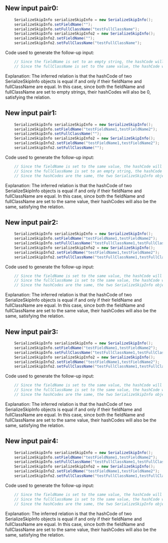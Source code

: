 ## New input pair0:
```java
    SerializeSkipInfo serializeSkipInfo = new SerializeSkipInfo();
    serializeSkipInfo.setFieldName("");
    serializeSkipInfo.setFullClassName("testFullClassName");
    SerializeSkipInfo serializeSkipInfo2 = new SerializeSkipInfo();
    serializeSkipInfo2.setFieldName("");
    serializeSkipInfo2.setFullClassName("testFullClassName");
```
Code used to generate the follow-up input:
```java
    // Since the fieldName is set to an empty string, the hashCode will be 0.
    // Since the fullClassName is set to the same value, the hashCode will also be 0.
```
Explanation: The inferred relation is that the hashCode of two SerializeSkipInfo objects is equal if and only if their fieldName and fullClassName are equal. In this case, since both the fieldName and fullClassName are set to empty strings, their hashCodes will also be 0, satisfying the relation.

## New input pair1:
```java
    SerializeSkipInfo serializeSkipInfo = new SerializeSkipInfo();
    serializeSkipInfo.setFieldName("testFieldName1,testFieldName2");
    serializeSkipInfo.setFullClassName("");
    SerializeSkipInfo serializeSkipInfo2 = new SerializeSkipInfo();
    serializeSkipInfo2.setFieldName("testFieldName1,testFieldName2");
    serializeSkipInfo2.setFullClassName("");
```
Code used to generate the follow-up input:
```java
    // Since the fieldName is set to the same value, the hashCode will be the same.
    // Since the fullClassName is set to an empty string, the hashCode will be 0.
    // Since the hashCodes are the same, the two SerializeSkipInfo objects will be considered equal.
```
Explanation: The inferred relation is that the hashCode of two SerializeSkipInfo objects is equal if and only if their fieldName and fullClassName are equal. In this case, since both the fieldName and fullClassName are set to the same value, their hashCodes will also be the same, satisfying the relation.

## New input pair2:
```java
    SerializeSkipInfo serializeSkipInfo = new SerializeSkipInfo();
    serializeSkipInfo.setFieldName("testFieldName1,testFieldName2");
    serializeSkipInfo.setFullClassName("testFullClassName1,testFullClassName2");
    SerializeSkipInfo serializeSkipInfo2 = new SerializeSkipInfo();
    serializeSkipInfo2.setFieldName("testFieldName1,testFieldName2");
    serializeSkipInfo2.setFullClassName("testFullClassName1,testFullClassName2");
```
Code used to generate the follow-up input:
```java
    // Since the fieldName is set to the same value, the hashCode will be the same.
    // Since the fullClassName is set to the same value, the hashCode will also be the same.
    // Since the hashCodes are the same, the two SerializeSkipInfo objects will be considered equal.
```
Explanation: The inferred relation is that the hashCode of two SerializeSkipInfo objects is equal if and only if their fieldName and fullClassName are equal. In this case, since both the fieldName and fullClassName are set to the same value, their hashCodes will also be the same, satisfying the relation.

## New input pair3:
```java
    SerializeSkipInfo serializeSkipInfo = new SerializeSkipInfo();
    serializeSkipInfo.setFieldName("testFieldName1,testFieldName2");
    serializeSkipInfo.setFullClassName("testFullClassName1,testFullClassName2,testFullClassName3");
    SerializeSkipInfo serializeSkipInfo2 = new SerializeSkipInfo();
    serializeSkipInfo2.setFieldName("testFieldName1,testFieldName2");
    serializeSkipInfo2.setFullClassName("testFullClassName1,testFullClassName2,testFullClassName3");
```
Code used to generate the follow-up input:
```java
    // Since the fieldName is set to the same value, the hashCode will be the same.
    // Since the fullClassName is set to the same value, the hashCode will also be the same.
    // Since the hashCodes are the same, the two SerializeSkipInfo objects will be considered equal.
```
Explanation: The inferred relation is that the hashCode of two SerializeSkipInfo objects is equal if and only if their fieldName and fullClassName are equal. In this case, since both the fieldName and fullClassName are set to the same value, their hashCodes will also be the same, satisfying the relation.

## New input pair4:
```java
    SerializeSkipInfo serializeSkipInfo = new SerializeSkipInfo();
    serializeSkipInfo.setFieldName("testFieldName1,testFieldName2");
    serializeSkipInfo.setFullClassName("testFullClassName1,testFullClassName2,testFullClassName3,testFullClassName4");
    SerializeSkipInfo serializeSkipInfo2 = new SerializeSkipInfo();
    serializeSkipInfo2.setFieldName("testFieldName1,testFieldName2");
    serializeSkipInfo2.setFullClassName("testFullClassName1,testFullClassName2,testFullClassName3,testFullClassName4");
```
Code used to generate the follow-up input:
```java
    // Since the fieldName is set to the same value, the hashCode will be the same.
    // Since the fullClassName is set to the same value, the hashCode will also be the same.
    // Since the hashCodes are the same, the two SerializeSkipInfo objects will be considered equal.
```
Explanation: The inferred relation is that the hashCode of two SerializeSkipInfo objects is equal if and only if their fieldName and fullClassName are equal. In this case, since both the fieldName and fullClassName are set to the same value, their hashCodes will also be the same, satisfying the relation.
